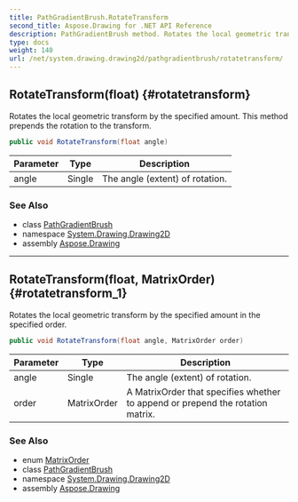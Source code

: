 ```yaml
---
title: PathGradientBrush.RotateTransform
second_title: Aspose.Drawing for .NET API Reference
description: PathGradientBrush method. Rotates the local geometric transform by the specified amount. This method prepends the rotation to the transform
type: docs
weight: 140
url: /net/system.drawing.drawing2d/pathgradientbrush/rotatetransform/
---
```

## RotateTransform(float) {#rotatetransform}

Rotates the local geometric transform by the specified amount. This method prepends the rotation to the transform.

```csharp
public void RotateTransform(float angle)
```

| Parameter | Type | Description |
| --- | --- | --- |
| angle | Single | The angle (extent) of rotation. |

### See Also

* class [PathGradientBrush](../)
* namespace [System.Drawing.Drawing2D](../../pathgradientbrush/)
* assembly [Aspose.Drawing](../../../)

---

## RotateTransform(float, MatrixOrder) {#rotatetransform_1}

Rotates the local geometric transform by the specified amount in the specified order.

```csharp
public void RotateTransform(float angle, MatrixOrder order)
```

| Parameter | Type | Description |
| --- | --- | --- |
| angle | Single | The angle (extent) of rotation. |
| order | MatrixOrder | A MatrixOrder that specifies whether to append or prepend the rotation matrix. |

### See Also

* enum [MatrixOrder](../../matrixorder/)
* class [PathGradientBrush](../)
* namespace [System.Drawing.Drawing2D](../../pathgradientbrush/)
* assembly [Aspose.Drawing](../../../)


